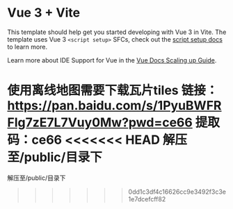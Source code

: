 # Vue 3 + Vite

This template should help get you started developing with Vue 3 in Vite. The template uses Vue 3 `<script setup>` SFCs, check out the [script setup docs](https://v3.vuejs.org/api/sfc-script-setup.html#sfc-script-setup) to learn more.

Learn more about IDE Support for Vue in the [Vue Docs Scaling up Guide](https://vuejs.org/guide/scaling-up/tooling.html#ide-support).

使用离线地图需要下载瓦片tiles
链接：https://pan.baidu.com/s/1PyuBWFRFlg7zE7L7Vuy0Mw?pwd=ce66 
提取码：ce66 
<<<<<<< HEAD
解压至/public/目录下
=======
解压至/public/目录下
>>>>>>> 0dd1c3df4c16626cc9e3492f3c3e1e7dcefcff82
